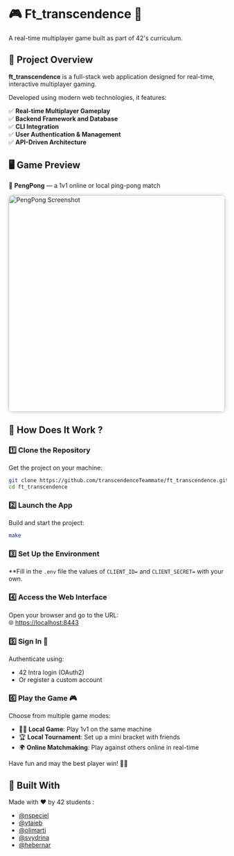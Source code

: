 # 🎮 Ft_transcendence 👾 
A real-time multiplayer game built as part of 42's curriculum.

## 📝 Project Overview  
**ft_transcendence** is a full-stack web application designed for real-time, interactive multiplayer gaming.  

Developed using modern web technologies, it features:

✅ **Real-time Multiplayer Gameplay**  
✅ **Backend Framework and Database**  
✅ **CLI Integration**  
✅ **User Authentication & Management**  
✅ **API-Driven Architecture**  

## 🖥️ Game Preview  
🏓 **PengPong** — a 1v1 online or local ping-pong match  

<img src="https://github.com/user-attachments/assets/4c34198f-ceed-456b-8281-d96e00cb31af" alt="PengPong Screenshot" width="500" style="border-radius: 10px; box-shadow: 0 0 8px rgba(0,0,0,0.2);" />

## 🔧 How Does It Work ?

### 1️⃣ Clone the Repository  
Get the project on your machine:  
```bash  
git clone https://github.com/transcendenceTeammate/ft_transcendence.git  
cd ft_transcendence  
```

### 2️⃣ Launch the App  
Build and start the project:  
```bash  
make
```

### 3️⃣ Set Up the Environment

**Fill in the `.env` file the values of `CLIENT_ID=` and `CLIENT_SECRET=` with your own.

### 4️⃣ Access the Web Interface  
Open your browser and go to the URL:  
🌐 [https://localhost:8443](https://localhost:8443)  

### 5️⃣ Sign In 🔐  
Authenticate using:  
- 42 Intra login (OAuth2)  
- Or register a custom account  

### 6️⃣ Play the Game 🎮  
Choose from multiple game modes:  
- 🧍‍♂️ **Local Game**: Play 1v1 on the same machine  
- 🏆 **Local Tournament**: Set up a mini bracket with friends  
- 🌍 **Online Matchmaking**: Play against others online in real-time  

Have fun and may the best player win! 🏓💥  

## 🤝 Built With  
Made with ❤️ by 42 students :

- [@nspeciel](https://github.com/Darckozz)  
- [@ytaieb](https://github.com/jacobosss)  
- [@olimarti](https://github.com/olimarmite)  
- [@svydrina](https://github.com/nyagalen)  
- [@hebernar](https://github.com/LilHenri75)  
